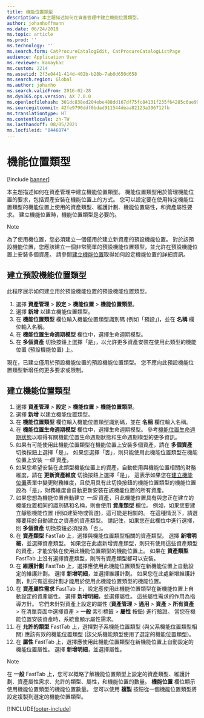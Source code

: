 ```yaml
---
title: 機能位置類型
description: 本主題描述如何在資產管理中建立機能位置類型。
author: johanhoffmann
ms.date: 06/24/2019
ms.topic: article
ms.prod: ''
ms.technology: ''
ms.search.form: CatProcureCatalogEdit, CatProcureCatalogListPage
audience: Application User
ms.reviewer: kamaybac
ms.custom: 2214
ms.assetid: 2f3e0441-414d-402b-b28b-7ab0d650d658
ms.search.region: Global
ms.author: johanho
ms.search.validFrom: 2016-02-28
ms.dyn365.ops.version: AX 7.0.0
ms.openlocfilehash: 301dc838ed204ebe488dd167df75fc84131f235f64285c6ae99c62ee1188362c
ms.sourcegitcommit: 42fe9790ddf0bdad911544deaa82123a396712fb
ms.translationtype: HT
ms.contentlocale: zh-TW
ms.lasthandoff: 08/05/2021
ms.locfileid: "8446874"
---
```

# <a name="functional-location-types"></a>機能位置類型

[!include [banner](../../includes/banner.md)]

 

本主題描述如何在資產管理中建立機能位置類型。 機能位置類型用於管理機能位置的要求，包括資產安裝在機能位置上的方式。 您可以設定要在使用特定機能位置類型的機能位置上使用的資產類型、維護計劃、機能位置屬性，和資產屬性要求。 建立機能位置時，機能位置類型是必要的。

>[!NOTE] 
>為了使用機位置，您必須建立一個僅用於建立新資產的預設機能位置。 對於該預設機能位置，您應該建立一個非常簡單的預設機能位置類型，並允許在預設機能位置上安裝多個資產。 請參閱[建立機能位置](../functional-locations/create-functional-locations.md)取得如何設定機能位置的詳細資訊。

## <a name="create-a-default-functional-location-type"></a>建立預設機能位置類型

此程序展示如何建立用於預設機能位置的預設機能位置類型。

1. 選擇 **資產管理** > **設定** > **機能位置** > **機能位置類型**。
2. 選擇 **新增** 以建立機能位置類型。
3. 在 **機能位置類型** 欄位輸入機能位置類型識別碼 (例如「預設」)，並在 **名稱** 欄位輸入名稱。
4. 在 **機能位置生命週期模型** 欄位中，選擇生命週期模型。
5. 在 **多個資產** 切換按鈕上選擇「是」，以允許更多資產安裝在使用此類型的機能位置 (預設機能位置) 上。

現在，已建立僅用於預設機能位置的預設機能位置類型。 您不應向此預設機能位置類型新增任何更多要求或限制。


## <a name="create-functional-location-types"></a>建立機能位置類型

1. 選擇 **資產管理** > **設定** > **機能位置** > **機能位置類型**。
2. 選擇 **新增** 以建立機能位置類型。
3. 在 **機能位置類型** 欄位輸入機能位置類型識別碼，並在 **名稱** 欄位輸入名稱。
4. 在 **機能位置生命週期模型** 欄位中，選擇生命週期模型。 參考[機能位置生命週期狀態](../setup-for-functional-locations/functional-location-stages.md)以取得有關機能位置生命週期狀態和生命週期模型的更多資訊。
5. 如果有可能使用此機能位置類型在機能位置上安裝多個資產，請在 **多個資產** 切換按鈕上選擇「是」。 如果您選擇「否」，則只能使用此機能位置類型在機能位置上安裝 *一個* 資產。
6. 如果您希望安裝在此類型機能位置上的資產，自動使用與機能位置相關的財務維度，請在 **更新資產維度** 切換按鈕上選擇「是」。 這表示如果您在[建立機能位置](../functional-locations/create-functional-locations.md)表單中變更財務維度，且使用具有此切換按鈕的機能位置類型的機能位置設為「是」，財務維度會自動更新安裝在該機能位置的所有資產。
7. 如果您想為機能位置自動建立 *一個* 資產，且此機能位置具有與您正在建立的機能位置相同的識別碼和名稱，則會使用 **資產類型** 欄位。 例如，如果您要建立靜態機能位置 (例如建築物或管道)，這可能是相關的。 在這種情況下，請選擇要用於自動建立之資產的資產類型。 請記住，如果您在此欄位中進行選擇，則 **多個資產** 切換按鈕必須設為「否」。
8. 在 **資產類型** FastTab 上，選擇與機能位置類型相關的資產類型。 選擇 **新增明細**，並選擇資產類型。 如果您在此處新增資產類型，則只有使用這些資產類型的資產，才能安裝在使用此機能位置類型的機能位置上。 如果在 **資產類型** FastTab 上沒有選擇資產類型，則所有資產類型都可以安裝。
9. 在 **維護計劃** FastTab 上，選擇應使用此機能位置類型在新機能位置上自動設定的維護計劃。 選擇 **新增明細**，並選擇維護計劃。 如果您在此處新增維護計劃，則只有這些計劃才能用於使用此機能位置類型的機能位置。
10. 在 **資產屬性需求** FastTab 上，設定應使用此機能位置類型在新機能位置上自動設定的資產屬性。 選擇 **新增明細**，並選擇屬性。 這些屬性需求的作用為指導方針。 它們未針對資產上設定的屬性 (**資產管理** > **通用** > **資產** > **所有資產** > 在清單頁面中選擇資產 > **一般** 索引標籤 > **屬性** 按鈕) 進行驗證。 當您在機能位置安裝資產時，系統會顯示屬性需求。
11. 在 **允許的類型** FastTab 上，選擇對子系機能位置類型 (與父系機能位置類型相關) 應該有效的機能位置類型 (該父系機能類型使用了選定的機能位置類型)。
12. 在 **屬性** FastTab 上，選擇應使用此機能位置類型在新機能位置上自動設定的機能位置屬性。 選擇 **新增明細**，並選擇屬性。


>[!NOTE] 
>在 **一般** FastTab 上，您可以概略了解機能位置類型上設定的資產類型、維護計劃、資產屬性需求、允許的類型、屬性，和機能位置的數量。 **機能位置** 欄位顯示使用機能位置類型的機能位置數量。 您可以使用 **複製** 按鈕從一個機能位置類型將設定複製到選定的機能位置類型。


[!INCLUDE[footer-include](../../../includes/footer-banner.md)]
